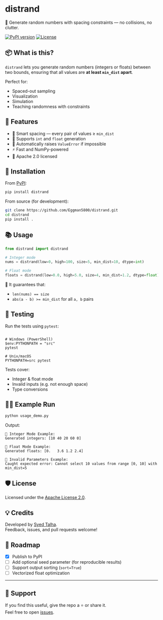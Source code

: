 # distrand

🎲 Generate random numbers with spacing constraints — no collisions, no clutter.

[![PyPI version](https://img.shields.io/pypi/v/distrand.svg)](https://pypi.org/project/distrand/)
[![License](https://img.shields.io/pypi/l/distrand.svg)](https://github.com/Eggman5800/distrand/blob/main/LICENSE)

## 📦 What is this?

`distrand` lets you generate random numbers (integers or floats) between two bounds, ensuring that all values are **at least `min_dist` apart**.

Perfect for:
- Spaced-out sampling
- Visualization
- Simulation
- Teaching randomness with constraints

## 🔧 Features

- 🧠 Smart spacing — every pair of values ≥ `min_dist`
- 🧮 Supports `int` and `float` generation
- 🚫 Automatically raises `ValueError` if impossible
- ⚡ Fast and NumPy-powered
- 📜 Apache 2.0 licensed

## 🚀 Installation

From [PyPI](https://pypi.org/project/distrand/):
```bash
pip install distrand
```

From source (for development):

```bash
git clone https://github.com/Eggman5800/distrand.git
cd distrand
pip install .
```
## 📚 Usage

```python
from distrand import distrand

# Integer mode
nums = distrand(low=0, high=100, size=5, min_dist=10, dtype=int)

# Float mode
floats = distrand(low=0.0, high=5.0, size=4, min_dist=1.2, dtype=float)
```
🧪 It guarantees that:

- `len(nums) == size`
- `abs(a - b) >= min_dist` for all `a, b` pairs


## 🧪 Testing

Run the tests using `pytest`:

```# Run tests (make sure PYTHONPATH is set to 'src')

# Windows (PowerShell)
$env:PYTHONPATH = "src"
pytest

# Unix/macOS
PYTHONPATH=src pytest

```

Tests cover:

* Integer & float mode
* Invalid inputs (e.g. not enough space)
* Type conversions



## 🧑‍💻 Example Run

```bash
python usage_demo.py
```

Output:

```
🎲 Integer Mode Example:
Generated integers: [10 40 20 60 0]

🌊 Float Mode Example:
Generated floats: [0.   3.6 1.2 2.4]

🚫 Invalid Parameters Example:
Caught expected error: Cannot select 10 values from range [0, 10] with min_dist=5
```

## 🛡️ License

Licensed under the [Apache License 2.0](LICENSE).

## 💡 Credits

Developed by [Syed Talha](https://github.com/Eggman5800).  
Feedback, issues, and pull requests welcome!

## 🌠 Roadmap

- [x] Publish to PyPI
- [ ] Add optional seed parameter (for reproducible results)
- [ ] Support output sorting (`sort=True`)
- [ ] Vectorized float optimization

---

## 🙌 Support

If you find this useful, give the repo a ⭐ or share it.  
Feel free to open [issues](https://github.com/Eggman5800/distrand/issues).
